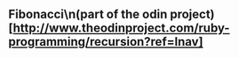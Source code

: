 ## Fibonacci\n(part of the odin project)[http://www.theodinproject.com/ruby-programming/recursion?ref=lnav]
